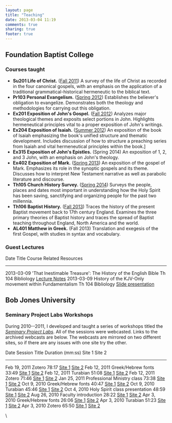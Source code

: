 ```yaml
---
layout: page
title: "Teaching"
date: 2013-03-04 11:19
comments: true
sharing: true
footer: true
---
```


## Foundation Baptist College

### Courses taught

* **Su201 Life of Christ.** ([Fall 2011][su201]) A survey of the life of Christ as recorded in the four canonical gospels, with an emphasis on the application of a traditional grammatical-historical hermeneutic to the biblical text.
* **Pr103 Personal Evangelism.** ([Spring 2012][pr103]) Establishes the believer's obligation to evangelize. Demonstrates both the theology and methodologies for carrying out this obligation.
* **Ex201 Exposition of John's Gospel.** ([Fall 2012][ex201]) Analyzes major theological themes and exposits select portions in John. Highlights hermeneutical principles vital to a proper exposition of John's writings.
* **Ex204 Exposition of Isaiah.** ([Summer 2012][ex204]) An exposition of the book of Isaiah emphasizing the book's unified structure and thematic development. Includes discussion of how to structure a preaching series from Isaiah and vital hermeneutical principles within the book.]
* **Ex315 Exposition of John's Epistles.** (Spring 2014) An exposition of 1, 2, and 3 John, with an emphasis on John's theology.
* **Ex402 Exposition of Mark.** ([Spring 2013][ex402]) An exposition of the gospel of Mark. Emphasizes its role in the synoptic gospels and its theme. Discusses how to interpret New Testament narrative as well as parabolic literature and discourse.
* **Th105 Church History Survey.** ([Spring 2014][th105]) Surveys the people, places and dates most important in understanding how the Holy Spirit has been saving, sanctifying and organizing people for the past two millennia.
* **Th106 Baptist History.** ([Fall 2013][th106]) Traces the history of the present Baptist movement back to 17th century England. Examines the three primary theories of Baptist history and traces the spread of Baptist teaching throughout England, North America and the world.
* **AL401 Matthew in Greek.** (Fall 2013) Translation and exegesis of the first Gospel, with studies in syntax and vocabulary.

### Guest Lectures

Date       Title                                                           Course               Related Resources
---------- --------------------------------------------------------------- -------------------- ----------------------------------------
2013-03-09 'That Inestimable Treasure': The History of the English Bible   Th 104 Bibliology    [Lecture Notes][2013-03-09-English]
2013-03-09 History of the KJV-Only movement within Fundamentalism          Th 104 Bibliology    [Slide presentation][2013-03-09-KJVO]

<!-- eventually add summer 2011 block class lectures? -->

## Bob Jones University

### Seminary Project Labs Workshops

During 2010--2011, I developed and taught a series of workshops titled the *[Seminary Project Labs][seminary-project-labs]*. All of the sessions were webcasted. Links to the archived webcasts are below. The webcasts are mirrored on two different sites, so if there are any issues with one site try the other.

Date			Session Title					Duration (mm:ss)	Site 1							Site 2
------------    -------------------------------	----------------	-------------------------------	--------------------------------
Feb 19, 2011 	Zotero 							78:17 				[Site 1][2011-02-19-Zotero-1] 	[Site 2][2011-02-19-Zotero-2]
Feb 12, 2011 	Greek/Hebrew fonts 				33:49   			[Site 1][2011-02-12-Greek-1]	[Site 2][2011-02-12-Greek-2]
Feb 12, 2011 	Turabian 						51:08 				[Site 1][2011-02-12-Turabian-1]	[Site 2][2011-02-12-Turabian-2]
Feb 12, 2011 	Zotero 							71:46 				[Site 1][2011-02-12-Zotero-1]	[Site 2][2011-02-12-Zotero-2]
Jan 25, 2011 	Professional Ministry class 	73:38 				[Site 1][2011-01-25-DMin-1]		[Site 2][2011-01-25-DMin-2]
Oct 9, 2010  	Greek/Hebrew fonts 				40:47 				[Site 1][2010-10-09-Greek-1]	[Site 2][2010-10-09-Greek-2]
Oct 9, 2010 	Turabian 						45:46 				[Site 1][2010-10-09-Turabian-1]	[Site 2][2010-10-09-Turabian-2]
Oct 4, 2010 	Holy Spirit class presentation 	48:59				[Site 1][2010-10-04-HS-1]		[Site 2][2010-10-04-HS-2]
Aug 26, 2010 	Faculty introduction 			28:22 				[Site 1][2010-08-26-Faculty-1]	[Site 2][2010-08-26-Faculty-2]
Apr 3, 2010 	Greek/Hebrew fonts 				26:06 				[Site 1][2010-04-03-Greek-1]	[Site 2][2010-04-03-Greek-2]
Apr 3, 2010 	Turabian 						51:23 				[Site 1][2010-04-03-Turabian-1]	[Site 2][2010-04-03-Turabian-2]
Apr 3, 2010 	Zotero 							65:50 				[Site 1][2010-04-03-Zotero-1]	[Site 2][2010-04-03-Zotero-2]

\


[su201]: http://duncanandmeg.org/blogs/su201/
[pr103]: http://duncanandmeg.org/blogs/pr103/
[ex204]: http://duncanandmeg.org/blogs/ex204/
[ex201]: http://duncanandmeg.org/blogs/ex201/
[ex402]: http://duncanandmeg.org/blogs/ex402/
[th105]: http://blogs.duncanjohnson.ca/th105-2014/
[th106]: http://blogs.duncanjohnson.ca/th106-2013/

[FBC]: http://www.foundationbaptistcollege.ca/
[2013-03-09-English]: http://duncanjohnson.ca/blog/2013/03/09/history-of-the-english-bible/
[2013-03-09-KJVO]: http://duncanjohnson.ca/KJV-Only-Movement-History/

[seminary-project-labs]: http://libguides.bju.edu/seminary
[2011-02-19-Zotero-1]: http://lecturecapture.bju.edu/Panopto/Pages/Viewer/Default.aspx?id=25f99f5b-0447-44a0-a0e8-4d452d7165d3
[2011-02-19-Zotero-2]: http://s3.amazonaws.com/SeminaryProjectLabs/2011-02-19/default.htm
[2011-02-12-Greek-1]: http://lecturecapture.bju.edu/CourseCast/Viewer/Default.aspx?id=d5eec861-0e77-45b6-969d-07fb5deef5cc
[2011-02-12-Greek-2]: http://s3.amazonaws.com/SeminaryProjectLabs/2011-02-12/1-GreekHebrew/default.htm
[2011-02-12-Turabian-1]: http://lecturecapture.bju.edu/CourseCast/Viewer/Default.aspx?id=c4514f89-4330-40da-8220-e223504e0b8e
[2011-02-12-Turabian-2]: http://s3.amazonaws.com/SeminaryProjectLabs/2011-02-12/2-Turabian/default.htm
[2011-02-12-Zotero-1]: http://lecturecapture.bju.edu/CourseCast/Viewer/Default.aspx?id=a00a3fe7-b191-4356-ad07-df3361612d58
[2011-02-12-Zotero-2]: http://s3.amazonaws.com/SeminaryProjectLabs/2011-02-12/3-Zotero/default.htm
[2011-01-25-DMin-1]: http://lecturecapture.bju.edu/Panopto/Pages/Viewer/Default.aspx?id=50ec8f30-04a7-4478-80fb-873a6031a3e1
[2011-01-25-DMin-2]: http://s3.amazonaws.com/SeminaryProjectLabs/2011-01-25/default.htm
[2010-10-09-Greek-1]: http://lecturecapture.bju.edu/CourseCast/Viewer/Default.aspx?id=acee8207-a5f8-4dba-927a-3cfcdafcc19e
[2010-10-09-Greek-2]: http://s3.amazonaws.com/SeminaryProjectLabs/2010-10-09/GreekHebrewFonts/default.htm
[2010-10-09-Turabian-1]: http://lecturecapture.bju.edu/CourseCast/Viewer/Default.aspx?id=d359a0d1-f8e7-4d85-b906-d1944fecdf86
[2010-10-09-Turabian-2]: http://s3.amazonaws.com/SeminaryProjectLabs/2010-10-09/Turabian/default.htm
[2010-10-04-HS-1]: http://lecturecapture.bju.edu/Panopto/Pages/Viewer/Default.aspx?id=20e80ac8-dda2-428e-85f3-523fd52ddd71
[2010-10-04-HS-2]: http://s3.amazonaws.com/SeminaryProjectLabs/2010-10-04-HSclass/default.htm
[2010-08-26-Faculty-1]: http://lecturecapture.bju.edu/Panopto/Pages/Viewer/Default.aspx?id=abb3ed25-c5af-4623-9672-3db6284225b2
[2010-08-26-Faculty-2]: http://s3.amazonaws.com/SeminaryProjectLabs/2010-08-26-FacultyIntro/default.htm
[2010-04-03-Greek-1]: http://lecturecapture.bju.edu/Panopto/Pages/Viewer/Default.aspx?id=d1bfa0d1-26b0-4a4c-962e-29c9f0aae010
[2010-04-03-Greek-2]: http://s3.amazonaws.com/SeminaryProjectLabs/2010-04-03/1%20Greek%20&%20Hebrew%20Fonts/default.htm
[2010-04-03-Turabian-1]: http://lecturecapture.bju.edu/Panopto/Pages/Viewer/Default.aspx?id=d63dd23c-e93d-4ad0-9c04-aac26765e110
[2010-04-03-Turabian-2]: http://s3.amazonaws.com/SeminaryProjectLabs/2010-04-03/2%20Turabian%20Wizard/default.htm
[2010-04-03-Zotero-1]: http://lecturecapture.bju.edu/Panopto/Pages/Viewer/Default.aspx?id=118c34c2-6b8e-4815-8c74-226f1c43d75d
[2010-04-03-Zotero-2]: http://s3.amazonaws.com/SeminaryProjectLabs/2010-04-03/3%20Zotero/default.htm